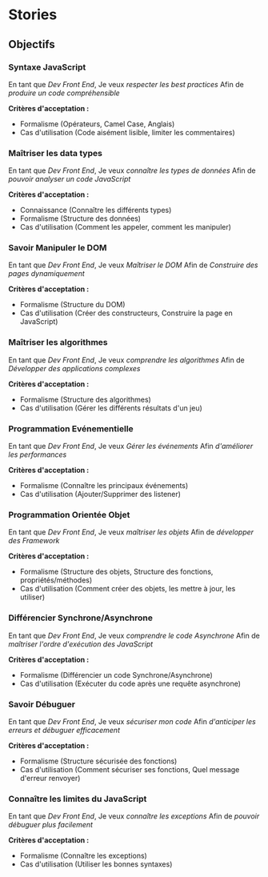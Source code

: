 # Stories

## Objectifs

### Syntaxe JavaScript
En tant que *Dev Front End*,
Je veux *respecter les best practices*
Afin de *produire un code compréhensible*

**Critères d'acceptation :**
- Formalisme (Opérateurs, Camel Case, Anglais)
- Cas d'utilisation (Code aisément lisible, limiter les commentaires)

### Maîtriser les data types
En tant que *Dev Front End*,
Je veux *connaître les types de données*
Afin de *pouvoir analyser un code JavaScript*

**Critères d'acceptation :**
- Connaissance (Connaître les différents types)
- Formalisme (Structure des données)
- Cas d'utilisation (Comment les appeler, comment les manipuler)

### Savoir Manipuler le DOM
En tant que *Dev Front End*,
Je veux *Maîtriser le DOM*
Afin de *Construire des pages dynamiquement*

**Critères d'acceptation :**
- Formalisme (Structure du DOM)
- Cas d'utilisation (Créer des constructeurs, Construire la page en JavaScript)

### Maîtriser les algorithmes
En tant que *Dev Front End*,
Je veux *comprendre les algorithmes*
Afin de *Développer des applications complexes*

**Critères d'acceptation :**
- Formalisme (Structure des algorithmes)
- Cas d'utilisation (Gérer les différents résultats d'un jeu)

### Programmation Evénementielle
En tant que *Dev Front End*,
Je veux *Gérer les événements*
Afin *d'améliorer les performances*

**Critères d'acceptation :**
- Formalisme (Connaître les principaux événements)
- Cas d'utilisation (Ajouter/Supprimer des listener)

### Programmation Orientée Objet
En tant que *Dev Front End*,
Je veux *maîtriser les objets*
Afin de *développer des Framework*

**Critères d'acceptation :**
- Formalisme (Structure des objets, Structure des fonctions, propriétés/méthodes)
- Cas d'utilisation (Comment créer des objets, les mettre à jour, les utiliser)

### Différencier Synchrone/Asynchrone
En tant que *Dev Front End*,
Je veux *comprendre le code Asynchrone*
Afin de *maîtriser l'ordre d'exécution des JavaScript*

**Critères d'acceptation :**
- Formalisme (Différencier un code Synchrone/Asynchrone)
- Cas d'utilisation (Exécuter du code après une requête asynchrone)

### Savoir Débuguer
En tant que *Dev Front End*,
Je veux *sécuriser mon code*
Afin *d'anticiper les erreurs et débuguer efficacement*

**Critères d'acceptation :**
- Formalisme (Structure sécurisée des fonctions)
- Cas d'utilisation (Comment sécuriser ses fonctions, Quel message d'erreur renvoyer)

### Connaître les limites du JavaScript
En tant que *Dev Front End*,
Je veux *connaître les exceptions*
Afin de *pouvoir débuguer plus facilement*

**Critères d'acceptation :**
- Formalisme (Connaître les exceptions)
- Cas d'utilisation (Utiliser les bonnes syntaxes)
